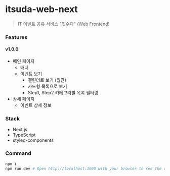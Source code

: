 # itsuda-web-next
> IT 이벤트 공유 서비스 "잇수다" (Web Frontend)

### Features
#### v1.0.0
- 메인 페이지
  - 배너
  - 이벤트 보기
    - 캘린더로 보기 (월간)
    - 카드형 목록으로 보기
    - Step1, Step2 카테고리별 목록 필터링
- 상세 페이지
  - 이벤트 상세 정보

### Stack
- Next.js
- TypeScript
- styled-components

### Command

```bash
npm i
npm run dev # Open http://localhost:3000 with your browser to see the result.
```
